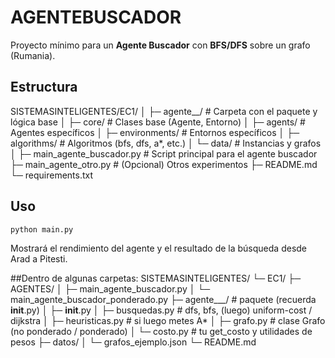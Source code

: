 # AGENTEBUSCADOR

Proyecto mínimo para un **Agente Buscador** con **BFS/DFS** sobre un grafo (Rumania).

## Estructura
SISTEMASINTELIGENTES/EC1/
│
├─ agente__/              # Carpeta con el paquete y lógica base
│   ├─ core/              # Clases base (Agente, Entorno)
│   ├─ agents/            # Agentes específicos
│   ├─ environments/      # Entornos específicos
│   ├─ algorithms/        # Algoritmos (bfs, dfs, a*, etc.)
│   └─ data/              # Instancias y grafos
│
├─ main_agente_buscador.py # Script principal para el agente buscador
├─ main_agente_otro.py     # (Opcional) Otros experimentos
├─ README.md
└─ requirements.txt

## Uso
```bash
python main.py
```
Mostrará el rendimiento del agente y el resultado de la búsqueda desde Arad a Pitesti.





##Dentro de algunas carpetas:
SISTEMASINTELIGENTES/
└─ EC1/
   ├─ AGENTES/
   │  ├─ main_agente_buscador.py
   │  └─ main_agente_buscador_ponderado.py
   ├─ agente___/                 # paquete (recuerda __init__.py)
   │  ├─ __init__.py
   │  ├─ busquedas.py            # dfs, bfs, (luego) uniform-cost / dijkstra
   │  ├─ heuristicas.py          # si luego metes A*
   │  ├─ grafo.py                # clase Grafo (no ponderado / ponderado)
   │  └─ costo.py                # tu get_costo y utilidades de pesos
   ├─ datos/
   │  └─ grafos_ejemplo.json
   └─ README.md